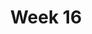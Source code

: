 ---
title: Week 16
weekNumber: 16
days:
  - date: 2020-05-05
    events:
      "RRR Week (TBD)":
---